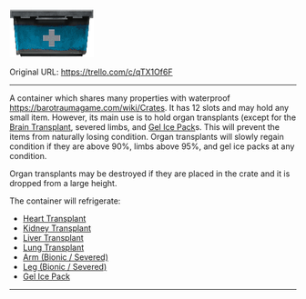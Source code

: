 ![refrigeratedcrate.png\|200](./Refrigerated%20Crate%20-%20Attachments/6811973275003bdb105762be.png)

Original URL: https://trello.com/c/qTX1Of6F

---

A container which shares many properties with waterproof https://barotraumagame.com/wiki/Crates. It has 12 slots and may hold any small item. However, its main use is to hold organ transplants (except for the [Brain Transplant](Brain%20Transplant.md), severed limbs, and [Gel Ice Pack](Gel%20Ice%20Pack.md)s. This will prevent the items from naturally losing condition. Organ transplants will slowly regain condition if they are above 90%, limbs above 95%, and gel ice packs at any condition.

Organ transplants may be destroyed if they are placed in the crate and it is dropped from a large height.

The container will refrigerate:

- [Heart Transplant](Heart%20Transplant.md)
- [Kidney Transplant](Kidney%20Transplant.md)
- [Liver Transplant](Liver%20Transplant.md)
- [Lung Transplant](Lung%20Transplant.md)
- [Arm (Bionic / Severed)](Arm%20(Bionic%20_%20Severed).md)
- [Leg (Bionic / Severed)](Leg%20(Bionic%20_%20Severed).md)
- [Gel Ice Pack](Gel%20Ice%20Pack.md)

---

